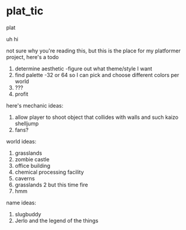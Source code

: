 # plat_tic
plat

uh hi

not sure why you're reading this, but this is the place for my platformer project, here's a todo

1. determine aesthetic
  -figure out what theme/style I want
2. find palette
  -32 or 64 so I can pick and choose different colors per world
3. ???
3. profit

here's mechanic ideas:
1. allow player to shoot object that collides with walls and such
  kaizo shelljump
2. fans?

world ideas:
1. grasslands
2. zombie castle
3. office building
4. chemical processing facility
5. caverns
6. grasslands 2 but this time fire
7. hmm

name ideas:
1. slugbuddy
2. Jerlo and the legend of the things
